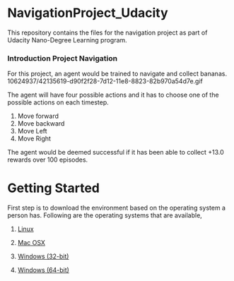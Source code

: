 # NavigationProject_Udacity
This repository contains the files for the navigation project as part of Udacity Nano-Degree Learning program.
### Introduction Project Navigation
For this project, an agent would be trained to navigate and collect bananas. 
10624937/42135619-d90f2f28-7d12-11e8-8823-82b970a54d7e.gif

The agent will have four possible actions and it has to choose one of the possible actions on each timestep. 
1) Move forward
2) Move backward
3) Move Left
4) Move Right

The agent would be deemed successful if it has been able to collect +13.0 rewards over 100 episodes. 
# Getting Started
First step is to download the environment based on the operating system a person has. Following are the operating systems that are
available, 
1) [Linux](https://learn.udacity.com/nanodegrees/nd893/parts/cd0373/lessons/523b5d7a-053e-4627-a4ac-cee97b8a1ad0/concepts/4c1b4caf-2d7e-4d9f-b7e5-4f7b855f7f1e) 

2) [Mac OSX](https://learn.udacity.com/nanodegrees/nd893/parts/cd0373/lessons/523b5d7a-053e-4627-a4ac-cee97b8a1ad0/concepts/4c1b4caf-2d7e-4d9f-b7e5-4f7b855f7f1e)
   
3) [Windows (32-bit)](https://learn.udacity.com/nanodegrees/nd893/parts/cd0373/lessons/523b5d7a-053e-4627-a4ac-cee97b8a1ad0/concepts/4c1b4caf-2d7e-4d9f-b7e5-4f7b855f7f1e)

4) [Windows (64-bit)](https://learn.udacity.com/nanodegrees/nd893/parts/cd0373/lessons/523b5d7a-053e-4627-a4ac-cee97b8a1ad0/concepts/4c1b4caf-2d7e-4d9f-b7e5-4f7b855f7f1e)




